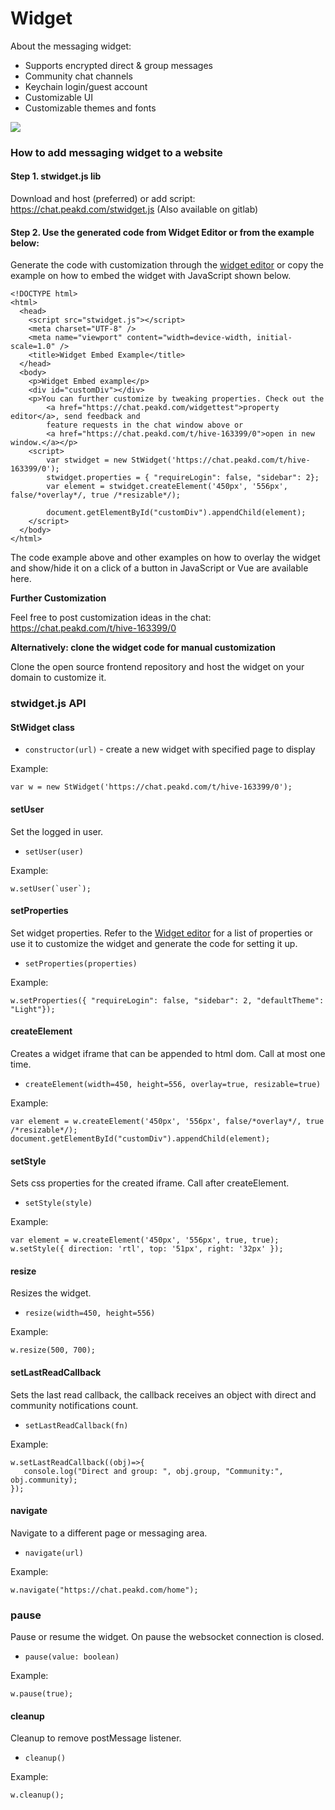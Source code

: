 # Widget

About the messaging widget:

- Supports encrypted direct & group messages
- Community chat channels
- Keychain login/guest account
- Customizable UI
- Customizable themes and fonts

![](https://images.hive.blog/0x0/https://files.peakd.com/file/peakd-hive/mirafun/23t88FNztKaw7aqgvsomJ2sYxWk8c9bwzgkuXTznnkasRhe32319HHtgtqz16DN6JxAko.png)

### How to add messaging widget to a website

#### Step 1. stwidget.js lib

Download and host (preferred) or add script: https://chat.peakd.com/stwidget.js (Also available on gitlab)

#### Step 2. Use the generated code from Widget Editor or from the example below:

Generate the code with customization through the [widget editor](https://chat.peakd.com/widgeteditor) or copy the example on how to embed the widget with JavaScript shown below.

```
<!DOCTYPE html>
<html>
  <head>
    <script src="stwidget.js"></script>
    <meta charset="UTF-8" />
    <meta name="viewport" content="width=device-width, initial-scale=1.0" />
    <title>Widget Embed Example</title>
  </head>
  <body> 
    <p>Widget Embed example</p>
    <div id="customDiv"></div>
    <p>You can further customize by tweaking properties. Check out the 
        <a href="https://chat.peakd.com/widgettest">property editor</a>, send feedback and 
        feature requests in the chat window above or 
        <a href="https://chat.peakd.com/t/hive-163399/0">open in new window.</a></p>
    <script>
        var stwidget = new StWidget('https://chat.peakd.com/t/hive-163399/0');
        stwidget.properties = { "requireLogin": false, "sidebar": 2};    
        var element = stwidget.createElement('450px', '556px', false/*overlay*/, true /*resizable*/);

        document.getElementById("customDiv").appendChild(element);
    </script>
  </body>
</html>
```

The code example above and other examples on how to overlay the widget and show/hide it on a click of a button in JavaScript or Vue are available here.

**Further Customization**

Feel free to post customization ideas in the chat: https://chat.peakd.com/t/hive-163399/0

**Alternatively: clone the widget code for manual customization**

Clone the open source frontend repository and host the widget on your domain to customize it.

### stwidget.js API

#### StWidget class

- `constructor(url)` - create a new widget with specified page to display

Example:
```
var w = new StWidget('https://chat.peakd.com/t/hive-163399/0');
```

#### setUser

Set the logged in user.

- `setUser(user)`

Example:
```
w.setUser(`user`);
```

#### setProperties

Set widget properties. Refer to the [Widget editor](https://chat.peakd.com/widgeteditor) for a list of properties or use it to customize the widget and generate the code for setting it up.

- `setProperties(properties)`

Example:
```
w.setProperties({ "requireLogin": false, "sidebar": 2, "defaultTheme": "Light"});
```

#### createElement

Creates a widget iframe that can be appended to html dom. Call at most one time.

- `createElement(width=450, height=556, overlay=true, resizable=true)`

Example:
```
var element = w.createElement('450px', '556px', false/*overlay*/, true /*resizable*/);
document.getElementById("customDiv").appendChild(element);
```

#### setStyle

Sets css properties for the created iframe. Call after createElement.
- `setStyle(style)`

Example:
```
var element = w.createElement('450px', '556px', true, true);
w.setStyle({ direction: 'rtl', top: '51px', right: '32px' });
```

#### resize

Resizes the widget.

- `resize(width=450, height=556)`

Example:
```
w.resize(500, 700);
```

#### setLastReadCallback

Sets the last read callback, the callback receives an object with direct and community notifications count.

- `setLastReadCallback(fn)`

Example:
```
w.setLastReadCallback((obj)=>{
   console.log("Direct and group: ", obj.group, "Community:", obj.community);
});
```

#### navigate

Navigate to a different page or messaging area.

- `navigate(url)`

Example:
```
w.navigate("https://chat.peakd.com/home");
```

### pause

Pause or resume the widget. On pause the websocket connection is closed.

- `pause(value: boolean)`

Example:
```
w.pause(true);
```

#### cleanup

Cleanup to remove postMessage listener.

- `cleanup()`

Example:
```
w.cleanup();
```







